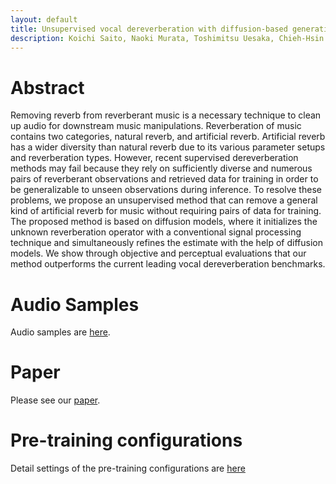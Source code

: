 ```yaml
---
layout: default
title: Unsupervised vocal dereverberation with diffusion-based generative models
description: Koichi Saito, Naoki Murata, Toshimitsu Uesaka, Chieh-Hsin Lai, Yuhta Takida, Takao Fukui, Yuki Mitsufuji 
---
```




# Abstract
Removing reverb from reverberant music is a necessary technique to clean up audio for downstream music manipulations. Reverberation of music contains two categories, natural reverb, and artificial reverb. Artificial reverb has a wider diversity than natural reverb due to its various parameter setups and reverberation types. However, recent supervised dereverberation methods may fail because they rely on sufficiently diverse and numerous pairs of reverberant observations and retrieved data for training in order to be generalizable to unseen observations during inference. To resolve these problems, we propose an unsupervised method that can remove a general kind of artificial reverb for music without requiring pairs of data for training. The proposed method is based on diffusion models, where it initializes the unknown reverberation operator with a conventional signal processing technique and simultaneously refines the estimate with the help of diffusion models. We show through objective and perceptual evaluations that our method outperforms the current leading vocal dereverberation benchmarks.

# Audio Samples

Audio samples are [here](./audio_samples.md).

# Paper

Please see our [paper](https://arxiv.org/).

# Pre-training configurations 

Detail settings of the pre-training configurations are [here](./network.md)
